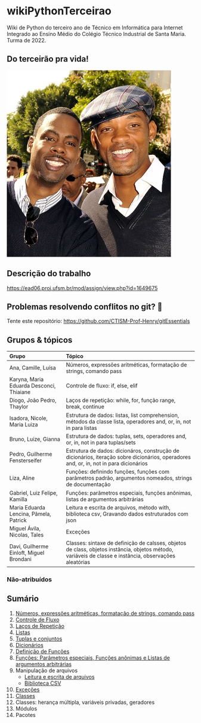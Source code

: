 # wikiPythonTerceirao

Wiki de Python do terceiro ano de Técnico em Informática para Internet Integrado ao Ensino Médio do Colégio Técnico Industrial de Santa Maria. Turma de 2022.

## Do terceirão pra vida!

![terceirao](images/terceirao.jpg)

## Descrição do trabalho

https://ead06.proj.ufsm.br/mod/assign/view.php?id=1649675

## Problemas resolvendo conflitos no git? 🤠

Tente este repositório: https://github.com/CTISM-Prof-Henry/gitEssentials

## Grupos & tópicos

| Grupo | Tópico |
|:------|:-------|
| Ana, Camille, Luísa | Números, expressões aritméticas, formatação de strings, comando pass |
| Karyna, Maria Eduarda Desconci, Thiaiane | Controle de fluxo: if, else, elif |
| Diogo, João Pedro, Thaylor | Laços de repetição: while, for, função range, break, continue |
| Isadora, Nicole, Maria Luiza | Estrutura de dados: listas, list comprehension, métodos da classe lista, operadores and, or, in, not in para listas |
| Bruno, Luize, Gianna | Estrutura de dados: tuplas, sets, operadores and, or, in, not in para tuplas/sets |
| Pedro, Guilherme Fensterseifer | Estrutura de dados: dicionáros, construção de dicionários, iteração sobre dicionários, operadores and, or, in, not in para dicionários |
| Liza, Aline | Funções: definindo funções, funções com parâmetros padrão, argumentos nomeados, strings de documentação |
| Gabriel, Luiz Felipe, Kamilla | Funções: parâmetros especiais, funções anônimas, listas de argumentos arbitrárias |
| Maria Eduarda Lencina, Pâmela, Patrick | Leitura e escrita de arquivos, método with, biblioteca csv, Gravando dados estruturados com json | 
| Miguel Ávila, Nicolas, Tales | Exceções |
| Davi, Guilherme Einloft, Miguel Brondani | Classes: sintaxe de definição de calsses, objetos de class, objetos instância, objetos método, variáveis de classe e instância, observações aleatórias |

### Não-atribuídos

## Sumário

1. [Números, expressões aritméticas, formatação de strings, comando pass](groups/numeros_expressoes_strings_pass.md)
2. [Controle de Fluxo](groups/fluxo.md)
3. [Laços de Repetição](groups/Lacos_de_repeticao.md)
4. [Listas](groups/Listas.md)
5. [Tuplas e conjuntos](groups/estruturas_de_dados_(tuplas_e_sets).md)
6. [Dicionários](groups/dicionarios.md)
7. [Definição de Funções](groups/funções1.md)
8. [Funções: Parâmetros especiais, Funções anônimas e Listas de argumentos arbitrárias](groups/funcoes-parametros-lambdas-argumentos.md)
9. Manipulação de arquivos 
    * [Leitura e escrita de arquivos](groups/Arquivos.md)
    * [Biblioteca CSV](groups/Biblioteca%20csv.md)
10. [Exceções](groups/excecoes.md)
11. [Classes](groups/classes.md)
12. Classes: herança múltipla, variáveis privadas, geradores
13. Módulos
14. Pacotes
